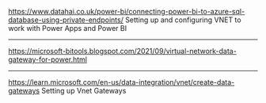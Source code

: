 https://www.datahai.co.uk/power-bi/connecting-power-bi-to-azure-sql-database-using-private-endpoints/
Setting up and configuring VNET to work with Power Apps and Power BI

---
https://microsoft-bitools.blogspot.com/2021/09/virtual-network-data-gateway-for-power.html

---
https://learn.microsoft.com/en-us/data-integration/vnet/create-data-gateways
Setting up Vnet Gateways